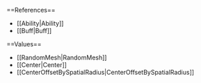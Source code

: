==References==
 * [[Ability|Ability]]
 * [[Buff|Buff]]

==Values==
 * [[RandomMesh|RandomMesh]]
 * [[Center|Center]]
 * [[CenterOffsetBySpatialRadius|CenterOffsetBySpatialRadius]]
